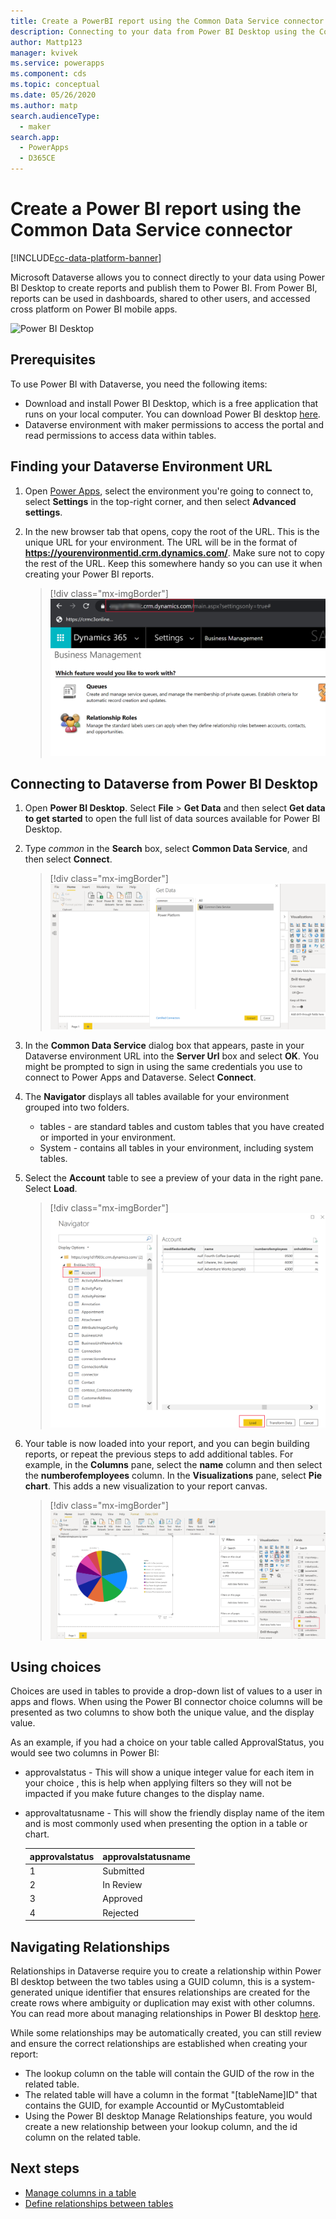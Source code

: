 ```yaml
---
title: Create a PowerBI report using the Common Data Service connector | Microsoft Docs
description: Connecting to your data from Power BI Desktop using the Common Data Service connector.
author: Mattp123
manager: kvivek
ms.service: powerapps
ms.component: cds
ms.topic: conceptual
ms.date: 05/26/2020
ms.author: matp
search.audienceType: 
  - maker
search.app: 
  - PowerApps
  - D365CE
---
```

# Create a Power BI report using the Common Data Service connector
[!INCLUDE[cc-data-platform-banner](../../includes/cc-data-platform-banner.md)]

Microsoft Dataverse allows you to connect directly to your data using Power BI Desktop to create reports and publish them to Power BI. From Power BI, reports can be used in dashboards, shared to other users, and accessed cross platform on Power BI mobile apps.

![Power BI Desktop](./media/data-platform-cds-powerbi-connector/PBIDesktop.png "Power BI Desktop")

## Prerequisites

To use Power BI with Dataverse, you need the following items:

* Download and install Power BI Desktop, which is a free application that runs on your local computer. You can download Power BI desktop [here](https://powerbi.microsoft.com/desktop/).
* Dataverse environment with maker permissions to access the portal and read permissions to access data within tables.

## Finding your Dataverse Environment URL

1. Open [Power Apps](https://make.powerapps.com/?utm_source=padocs&utm_medium=linkinadoc&utm_campaign=referralsfromdoc), select the environment you're going to connect to, select **Settings** in the top-right corner, and then select **Advanced settings**.

   <!-- ![Dataverse Environment](./media/data-platform-cds-powerbi-connector/CDSEnv1.png "Dataverse Environment") -->

2. In the new browser tab that opens, copy the root of the URL. This is the unique URL for your environment. The URL will be in the format of **https://yourenvironmentid.crm.dynamics.com/**. Make sure not to copy the rest of the URL. Keep this somewhere handy so you can use it when creating your Power BI reports.

    > [!div class="mx-imgBorder"] 
    > ![Dataverse Environment](./media/data-platform-cds-powerbi-connector/CDSEnv3.png "Dataverse environment URL")

## Connecting to Dataverse from Power BI Desktop

1. Open **Power BI Desktop**. Select **File** > **Get Data** and then select **Get data to get started** to open the full list of data sources available for Power BI Desktop.

    <!-- ![Power BI Desktop](./media/data-platform-cds-powerbi-connector/CreateReport1.png "Power BI Desktop") -->

2. Type *common* in the **Search** box, select **Common Data Service**, and then select **Connect**.

    > [!div class="mx-imgBorder"] 
    > ![Power BI Desktop connect to Dataverse](./media/data-platform-cds-powerbi-connector/CreateReport2.png "Power BI Desktop connect to Dataverse")

3. In the **Common Data Service** dialog box that appears, paste in your Dataverse environment URL into the **Server Url** box and select **OK**. You might be prompted to sign in using the same credentials you use to connect to Power Apps and Dataverse. Select **Connect**.

   <!-- ![Power BI Desktop](./media/data-platform-cds-powerbi-connector/CreateReport3.png "Power BI Desktop") -->

4. The **Navigator** displays all tables available for your environment grouped into two folders. 

    * tables - are standard tables and custom tables that you have created or imported in your environment.
    * System - contains all tables in your environment, including system tables.

   <!-- ![Power BI Desktop](./media/data-platform-cds-powerbi-connector/CreateReport4.png "Power BI Desktop") -->

5. Select the **Account** table to see a preview of your data in the right pane. Select **Load**.

    > [!div class="mx-imgBorder"] 
    > ![Load account table rows](./media/data-platform-cds-powerbi-connector/CreateReport5.png "Load account table rows")

6. Your table is now loaded into your report, and you can begin building reports, or repeat the previous steps to add additional tables. For example, in the **Columns** pane, select the **name** column and then select the **numberofemployees** column. In the **Visualizations** pane, select **Pie chart**. This adds a new visualization to your report canvas. 

    > [!div class="mx-imgBorder"] 
    > ![Power BI Desktop visualization](./media/data-platform-cds-powerbi-connector/CreateReport7.png "Power BI Desktop visualization")


## Using choices

Choices are used in tables to provide a drop-down list of values to a user in apps and flows. When using the Power BI connector choice  columns will be presented as two columns to show both the unique value, and the display value.

As an example, if you had a choice  on your table called ApprovalStatus, you would see two columns in Power BI:

* approvalstatus - This will show a unique integer value for each item in your choice , this is help when applying filters so they will not be impacted if you make future changes to the display name.
* approvaltatusname - This will show the friendly display name of the item and is most commonly used when presenting the option in a table or chart.

    |approvalstatus|approvalstatusname|
    |---------|---------|
    1|Submitted
    2|In Review
    3|Approved
    4|Rejected

## Navigating Relationships

Relationships in Dataverse require you to create a relationship within Power BI desktop between the two tables using a GUID column, this is a system-generated unique identifier that ensures relationships are created for the create rows where ambiguity or duplication may exist with other columns. You can read more about managing relationships in Power BI desktop [here](https://docs.microsoft.com/power-bi/desktop-create-and-manage-relationships).

While some relationships may be automatically created, you can still review and ensure the correct relationships are established when creating your report:

* The lookup column on the table will contain the GUID of the row in the related table.
* The related table will have a column in the format "[tableName]ID" that contains the GUID, for example Accountid or MyCustomtableid
* Using the Power BI desktop Manage Relationships feature, you would create a new relationship between your lookup column, and the id column on the related table.


## Next steps
* [Manage columns in a table](data-platform-manage-fields.md)
* [Define relationships between tables](data-platform-entity-lookup.md)


